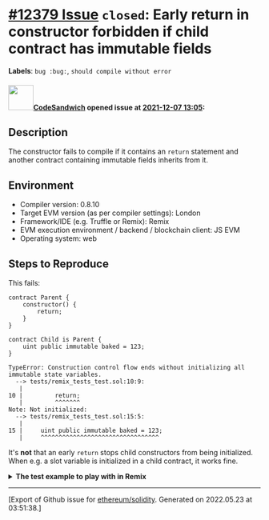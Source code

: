 # [\#12379 Issue](https://github.com/ethereum/solidity/issues/12379) `closed`: Early return in constructor forbidden if child contract has immutable fields
**Labels**: `bug :bug:`, `should compile without error`


#### <img src="https://avatars.githubusercontent.com/u/26183680?u=3eb030f3ea719355ecd143c4e45c09051e0cf6a3&v=4" width="50">[CodeSandwich](https://github.com/CodeSandwich) opened issue at [2021-12-07 13:05](https://github.com/ethereum/solidity/issues/12379):

## Description

The constructor fails to compile if it contains an `return` statement and another contract containing immutable fields inherits from it.

## Environment

- Compiler version: 0.8.10
- Target EVM version (as per compiler settings):  London
- Framework/IDE (e.g. Truffle or Remix): Remix
- EVM execution environment / backend / blockchain client: JS EVM
- Operating system: web

## Steps to Reproduce
This fails:
```solidity
contract Parent {
    constructor() {
        return;
    }
}

contract Child is Parent {
    uint public immutable baked = 123;
}
```
```
TypeError: Construction control flow ends without initializing all immutable state variables.
  --> tests/remix_tests_test.sol:10:9:
   |
10 |         return;
   |         ^^^^^^^
Note: Not initialized: 
  --> tests/remix_tests_test.sol:15:5:
   |
15 |     uint public immutable baked = 123;
   |     ^^^^^^^^^^^^^^^^^^^^^^^^^^^^^^^^^
```
It's **not** that an early `return` stops child constructors from being initialized. When e.g. a slot variable is initialized in a child contract, it works fine.
<details> <summary> <b> The test example to play with in Remix </b></summary>

```solidity
pragma solidity 0.8.10;
import "remix_tests.sol"; 

contract Parent {
    constructor() {
        return;
    }
}

contract Child is Parent {
    uint public immutable baked = 123;
    uint public stored = 456;
}

contract test {
    function checkSuccess() public {
        Child child = new Child();
        Assert.equal(child.baked(), 123, '');
        Assert.equal(child.stored(), 456, '');
    }
}
```
</details>




-------------------------------------------------------------------------------



[Export of Github issue for [ethereum/solidity](https://github.com/ethereum/solidity). Generated on 2022.05.23 at 03:51:38.]
